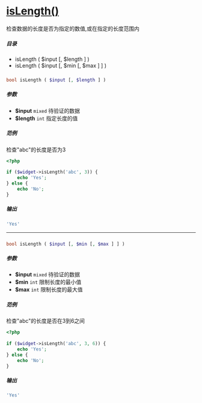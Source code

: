 [isLength()](http://twinh.github.com/widget/api/isLength)
=========================================================

检查数据的长度是否为指定的数值,或在指定的长度范围内

##### 目录
* isLength ( $input [, $length ] )
* isLength ( $input [, $min [, $max ] ] )

### 
```php
bool isLength ( $input [, $length ] )
```

##### 参数
* **$input** `mixed` 待验证的数据
* **$length** `int` 指定长度的值

##### 范例
检查"abc"的长度是否为3
```php
<?php
 
if ($widget->isLength('abc', 3)) {
    echo 'Yes';
} else {
    echo 'No';
}
```
##### 输出
```php
'Yes'
```
- - - -

### 
```php
bool isLength ( $input [, $min [, $max ] ] )
```

##### 参数
* **$input** `mixed` 待验证的数据
* **$min** `int` 限制长度的最小值
* **$max** `int` 限制长度的最大值

##### 范例
检查"abc"的长度是否在3到6之间
```php
<?php
 
if ($widget->isLength('abc', 3, 6)) {
    echo 'Yes';
} else {
    echo 'No';
}
```
##### 输出
```php
'Yes'
```
